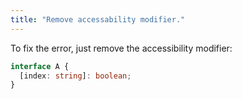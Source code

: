 ```yaml
---
title: "Remove accessability modifier."
---
```


To fix the error, just remove the accessibility modifier:

```ts
interface A {
  [index: string]: boolean;
}
```
